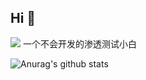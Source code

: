 ## Hi 👋
![](https://visitor-badge.glitch.me/badge?page_id=z0sen.readme)
一个不会开发的渗透测试小白

![Anurag's github stats](https://github-readme-stats.vercel.app/api?username=z0sen&show_icons=true&theme=radical)
